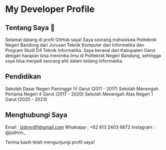 # My Developer Profile

## Tentang Saya 👋

Selamat datang di profil GitHub saya! Saya seorang mahasiswa Politeknik Negeri Bandung dari Jurusan Teknik Komputer dan Informatika dan Program Studi D4 Teknik Informatika. Saya berasal dari Kabupaten Garut dengan harapan bisa menimba ilmu di Politeknik Negeri Bandung, sehingga saya bisa menjadi seorang ahli dalam bidang Informatika.

## Pendidikan

Sekolah Dasar Negeri Paminggir IV Garut     (2011 - 2017)
Sekolah Menengah Pertama Negeri 4 Garut     (2017 - 2020)
Sekolah Menengah Atas Negeri 1 Garut        (2020 - 2023)

## Menghubungi Saya

Email       : jzdnnn91@gmail.com
Whatsapp    : +62 813 2403 6672
Instagram   : @jzdnnn_

Terima kasih telah mengunjungi profil saya!
<!--
**jzdnnn/jzdnnn** is a ✨ _special_ ✨ repository because its `README.md` (this file) appears on your GitHub profile.

Here are some ideas to get you started:

- 🔭 I’m currently working on ...
- 🌱 I’m currently learning ...
- 👯 I’m looking to collaborate on ...
- 🤔 I’m looking for help with ...
- 💬 Ask me about ...
- 📫 How to reach me: ...
- 😄 Pronouns: ...
- ⚡ Fun fact: ...
-->
